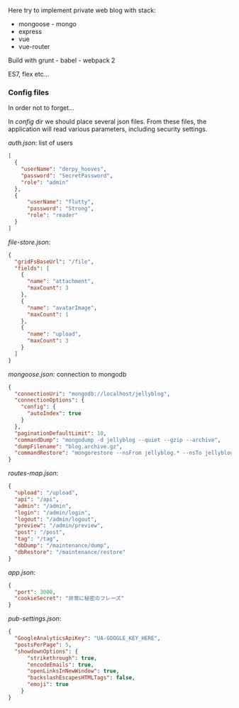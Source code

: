 Here try to implement private web blog with stack:
 * mongoose - mongo
 * express
 * vue
 * vue-router

Build with grunt - babel - webpack 2

ES7, flex etc...

### Config files
In order not to forget...

In _config_ dir we should place several json files. From these files,
the application will read various parameters, including security settings.

_auth.json_: list of users

```json
[
  {
    "userName": "derpy_hooves",
    "password": "SecretPassword",
    "role": "admin"
  },
  {
      "userName": "flutty",
      "password": "Strong",
      "role": "reader"
  }
]
```

_file-store.json_:

```json
{
  "gridFsBaseUrl": "/file",
  "fields": [
    {
      "name": "attachment",
      "maxCount": 3
    },
    {
      "name": "avatarImage",
      "maxCount": 1
    },
    {
      "name": "upload",
      "maxCount": 3
    }
  ]
}
```

_mongoose.json_: connection to mongodb

```json
{
  "connectionUri": "mongodb://localhost/jellyblog",
  "connectionOptions": {
    "config": {
      "autoIndex": true
    }
  },
  "paginationDefaultLimit": 10,
  "commandDump": "mongodump -d jellyblog --quiet --gzip --archive",
  "dumpFilename": "blog.archive.gz",
  "commandRestore": "mongorestore --nsFrom jellyblog.* --nsTo jellyblog-check-restore.* --gzip"
}
```

_routes-map.json_:

```json
{
  "upload": "/upload",
  "api": "/api",
  "admin": "/admin",
  "login": "/admin/login",
  "logout": "/admin/logout",
  "preview": "/admin/preview",
  "post": "/post",
  "tag": "/tag",
  "dbDump": "/maintenance/dump",
  "dbRestore": "/maintenance/restore"
}
```

_app.json_:
```json
{
  "port": 3000,
  "cookieSecret": "非常に秘密のフレーズ"
}
```

_pub-settings.json_:
```json
{
  "GoogleAnalyticsApiKey": "UA-GOOGLE_KEY_HERE",
  "postsPerPage": 5,
  "showdownOptions": {
      "strikethrough": true,
      "encodeEmails": true,
      "openLinksInNewWindow": true,
      "backslashEscapesHTMLTags": false,
      "emoji": true
    }
}
```
